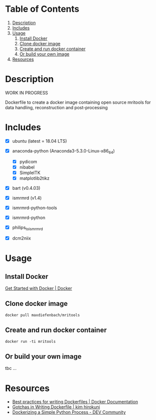 
# Table of Contents

1.  [Description](#orga72c851)
2.  [Includes](#orgd02957c)
3.  [Usage](#org95f5a3a)
    1.  [Install Docker](#orgd33cc18)
    2.  [Clone docker image](#org00dae5d)
    3.  [Create and run docker container](#org02123c7)
    4.  [Or build your own image](#org5859216)
4.  [Resources](#org9a79284)



<a id="orga72c851"></a>

# Description

WORK IN PROGRESS

Dockerfile to create a docker image containing open source mritools for data handling, reconstruction and post-processing


<a id="orgd02957c"></a>

# Includes

-   [X] ubuntu (latest = 18.04 LTS)
-   [X] anaconda-python (Anaconda3-5.3.0-Linux-x86<sub>64</sub>)
    -   [X] pydicom
    -   [X] nibabel
    -   [X] SimpleITK
    -   [X] matplotlib2tikz
-   [X] bart (v0.4.03)
-   [X] ismrmrd (v1.4)
-   [X] ismrmrd-python-tools
-   [X] ismrmrd-python
-   [X] philips<sub>to</sub><sub>ismrmrd</sub>
-   [X] dcm2niix


<a id="org95f5a3a"></a>

# Usage


<a id="orgd33cc18"></a>

## Install Docker

[Get Started with Docker | Docker](https://www.docker.com/get-started)


<a id="org00dae5d"></a>

## Clone docker image

    docker pull maxdiefenbach/mritools


<a id="org02123c7"></a>

## Create and run docker container

    docker run -ti mritools


<a id="org5859216"></a>

## Or build your own image

tbc &#x2026;


<a id="org9a79284"></a>

# Resources

-   [Best practices for writing Dockerfiles | Docker Documentation](https://docs.docker.com/develop/develop-images/dockerfile_best-practices/)
-   [Gotchas in Writing Dockerfile | kim hirokuni](https://kimh.github.io/blog/en/docker/gotchas-in-writing-dockerfile-en/)
-   [Dockerizing a Simple Python Process - DEV Community](https://dev.to/thejessleigh/dockerizing-a-simple-python-process-2gdk)

